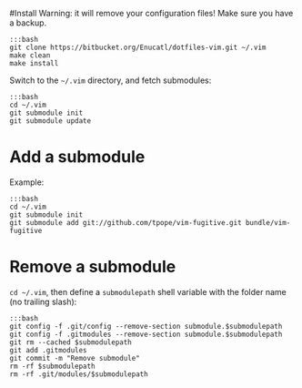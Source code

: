 #Install
Warning: it will remove your configuration files! Make sure you have a
backup.

    :::bash
    git clone https://bitbucket.org/Enucatl/dotfiles-vim.git ~/.vim
    make clean
    make install

Switch to the `~/.vim` directory, and fetch submodules:

    :::bash
    cd ~/.vim
    git submodule init
    git submodule update

# Add a submodule
Example:

    :::bash
    cd ~/.vim
    git submodule init
    git submodule add git://github.com/tpope/vim-fugitive.git bundle/vim-fugitive

# Remove a submodule
`cd ~/.vim`, then define a `submodulepath` shell variable with the folder name (no trailing slash):

    :::bash
    git config -f .git/config --remove-section submodule.$submodulepath
    git config -f .gitmodules --remove-section submodule.$submodulepath
    git rm --cached $submodulepath
    git add .gitmodules
    git commit -m "Remove submodule"
    rm -rf $submodulepath
    rm -rf .git/modules/$submodulepath
